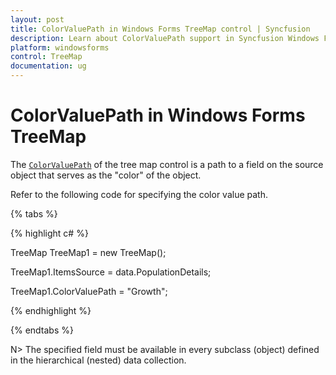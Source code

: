 ```yaml
---
layout: post
title: ColorValuePath in Windows Forms TreeMap control | Syncfusion
description: Learn about ColorValuePath support in Syncfusion Windows Forms TreeMap control and more details.
platform: windowsforms
control: TreeMap 
documentation: ug
---
```


# ColorValuePath in Windows Forms TreeMap

The [`ColorValuePath`](https://help.syncfusion.com/cr/windowsforms/Syncfusion.Windows.Forms.TreeMap.TreeMap.html#Syncfusion_Windows_Forms_TreeMap_TreeMap_ColorValuePath) of the tree map control is a path to a field on the source object that serves as the "color" of the object. 

Refer to the following code for specifying the color value path.

{% tabs %}

{% highlight c# %}

TreeMap TreeMap1 = new TreeMap();

TreeMap1.ItemsSource = data.PopulationDetails;

TreeMap1.ColorValuePath = "Growth";

{% endhighlight %}

{% endtabs %}

N> The specified field must be available in every subclass (object) defined in the hierarchical (nested) data collection.
